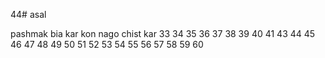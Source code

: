 44# asal

pashmak
bia
kar
kon
nago
chist
kar
33
34
35
36
37
38
39
40
41
43
44
45
46
47
48
49
50
51
52
53
54
55
56
57
58
59
60
